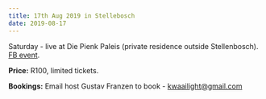 ```yaml
---
title: 17th Aug 2019 in Stellebosch
date: 2019-08-17
---
```


Saturday - live at Die Pienk Paleis (private residence outside Stellenbosch). [FB event](https://www.facebook.com/events/1143698822482768/).

**Price:** R100, limited tickets.

**Bookings:** Email host Gustav Franzen to book - <kwaailight@gmail.com>
